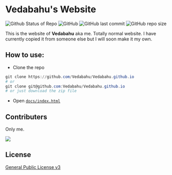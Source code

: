 # Vedabahu's Website
![Github Status of Repo](https://img.shields.io/badge/Status-Inactive-red?style=flat-square&logo=aiqfome&logoColor=cyan)
![GitHub](https://img.shields.io/github/license/Vedabahu/vedabahu.github.io?color=cyan&label=License&style=flat-square&logo=artifact%20hub&logoColor=cyan)
![GitHub last commit](https://img.shields.io/github/last-commit/vedabahu/vedabahu.github.io?style=flat-square&logo=asana&logoColor=cyan)
![GitHub repo size](https://img.shields.io/github/repo-size/vedabahu/vedabahu.github.io?style=flat-square&logo=beats&logoColor=cyan)


This is the website of <strong>Vedabahu</strong> aka me. Totally normal website. I have currently copied it from someone else but I will soon make it my own.

## How to use:

- Clone the repo
```powershell
git clone https://github.com/Vedabahu/Vedabahu.github.io
# or
git clone git@github.com:Vedabahu/Vedabahu.github.io
# or just download the zip file
```
- Open [`docs/index.html`](./docs/index.html)

## Contributers

Only me.

<a href="https://github.com/Vedabahu/Vedabahu.github.io/graphs/contributors">
  <img src="https://contrib.rocks/image?repo=Vedabahu/Vedabahu.github.io" />
</a>

## License

[General Public License v3](./LICENSE)
